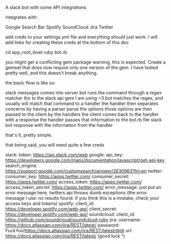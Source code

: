 A slack bot with some API integrations

integrates with:

Google Search Bar
Spotify
SoundCloud
Jira
Twitter

add creds to your settings.yml file and everything should just work. I will add links for creating these creds at the bottom of this doc

cd app_root_level
ruby bot.rb

you might get a conflicting gem package warning, this is expected. Create a gemset that does now require only one version of the gem. I have tested pretty well, and this doesn't break anything.

the basic flow is like so:

slack messages comes into server
bot runs the command through a regex matcher thx to the slack api gem I am using <3
bot matches the regex, and usually will match that command to a handler
the handler then separates concerns by having a parser parse the options
those options are then passed to the client by the handlers
the client comes back to the handler with a response
the handler passes that information to the bot.rb file
slack bot response with the information from the handler

that's it, pretty simple.

that being said, you will need quite a few creds

slack:
  token: https://api.slack.com/web
google:
  api_key: https://developers.google.com/maps/documentation/javascript/get-api-key
  search_engine: https://support.google.com/customsearch/answer/2630963?hl=en
twitter:
  consumer_key: https://apps.twitter.com/
  consumer_secret: https://apps.twitter.com/
  access_token: https://apps.twitter.com/
  access_token_secret: https://apps.twitter.com/
  error_message: just put an error message here. twitters api throws dumb exceptions
  (the error message I use: no results found. if you think this is a mistake, check your access keys and tokens)
spotify:
  client_id: https://developer.spotify.com/web-api/
  client_secret: https://developer.spotify.com/web-api/
soundcloud:
  client_id: https://github.com/soundcloud/soundcloud-ruby
jira:
  username: https://docs.atlassian.com/jira/REST/latest/
  password: FuckYou!https://docs.atlassian.com/jira/REST/latest/@@
  url: https://docs.atlassian.com/jira/REST/latest/
  (good luck ^)
